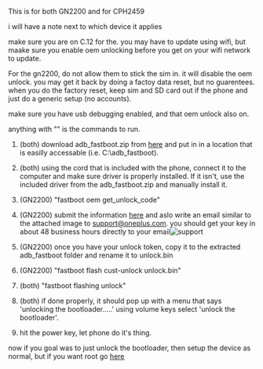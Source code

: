 This is for both GN2200 and for CPH2459 

i will have a note next to which device it applies

make sure you are on C.12 for the. you may have to update using wifi, but maake sure you enable oem unlocking before you get on your wifi network to update.

For the gn2200, do not allow them to stick the sim in. it will disable the oem unlock. you may get it back by doing a factoy data reset, but no guarentees. 
when you do the factory reset, keep sim and SD card out if the phone and just do a generic setup (no accounts).

make sure you have usb debugging enabled, and that oem unlock also on.

anything with  "" is the commands to run.

1. (both) download adb_fastboot.zip from [here](https://github.com/babyskylar/phonedev/tree/8af41ba02d6a3fd9281c83210cd055e22444c42e/oneplus/needed-files) and put in in a location that is easilly accessable (i.e. C:\adb_fastboot).
2.  (both) using the cord that is included with the phone, connect it to the computer and make sure driver is properly installed. If it isn't, use the included driver from the adb_fastboot.zip and manually install it.
3. (GN2200) "fastboot oem get_unlock_code"
4. (GN2200) submit the information [here](http://www.oneplus.com/unlock_token?_ga=2.234988545.1689870803.1684785181-943976437.1681291978) and aslo write an email similar to the attached image to support@oneplus.com. you should get your key in about 48 business hours directly to your email![support](https://github.com/babyskylar/phonedev/assets/66063174/243eaf3e-3d01-45bf-aa5c-aca220f169d0)

5. (GN2200) once you have your unlock token, copy it to the extracted adb_fastboot folder and rename it to unlock.bin
6. (GN2200) "fastboot flash cust-unlock unlock.bin"
7. (both) "fastboot flashing unlock"
8. (both) if done properly, it should pop up with a menu that says 'unlocking the bootloader.....' using volume keys select 'unlock the bootloader'.
9. hit the power key, let phone do it's thing.

now if you goal was to just unlock the bootloader, then setup the device as normal, but if you want root go [here](https://github.com/babyskylar/phonedev/releases/tag/GN2200_11_C.12-root)
